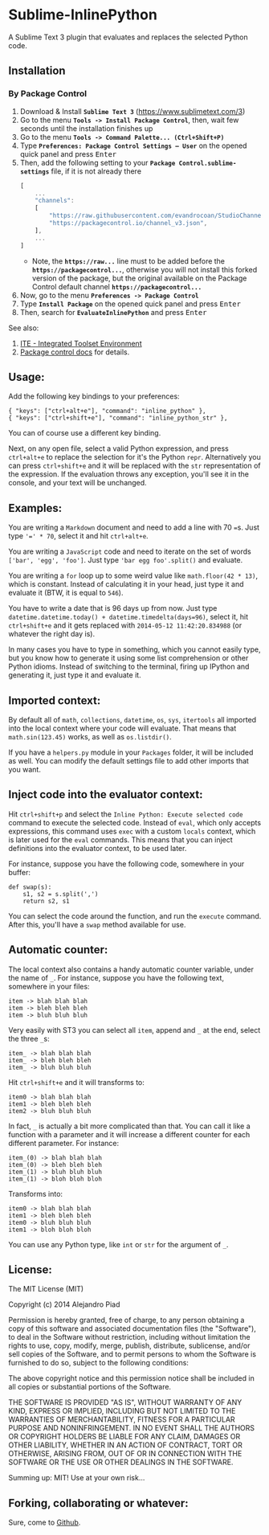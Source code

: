 Sublime-InlinePython
====================

A Sublime Text 3 plugin that evaluates and replaces the selected Python code.


## Installation

### By Package Control

1. Download & Install **`Sublime Text 3`** (https://www.sublimetext.com/3)
1. Go to the menu **`Tools -> Install Package Control`**, then,
   wait few seconds until the installation finishes up
1. Go to the menu **`Tools -> Command Palette...
   (Ctrl+Shift+P)`**
1. Type **`Preferences:
   Package Control Settings – User`** on the opened quick panel and press <kbd>Enter</kbd>
1. Then,
   add the following setting to your **`Package Control.sublime-settings`** file, if it is not already there
   ```js
   [
       ...
       "channels":
       [
           "https://raw.githubusercontent.com/evandrocoan/StudioChannel/master/channel.json",
           "https://packagecontrol.io/channel_v3.json",
       ],
       ...
   ]
   ```
   * Note,
     the **`https://raw...`** line must to be added before the **`https://packagecontrol...`**,
     otherwise you will not install this forked version of the package,
     but the original available on the Package Control default channel **`https://packagecontrol...`**
1. Now,
   go to the menu **`Preferences -> Package Control`**
1. Type **`Install Package`** on the opened quick panel and press <kbd>Enter</kbd>
1. Then,
search for **`EvaluateInlinePython`** and press <kbd>Enter</kbd>

See also:
1. [ITE - Integrated Toolset Environment](https://github.com/evandrocoan/ITE)
1. [Package control docs](https://packagecontrol.io/docs/usage) for details.


Usage:
------

Add the following key bindings to your preferences:

    { "keys": ["ctrl+alt+e"], "command": "inline_python" },
    { "keys": ["ctrl+shift+e"], "command": "inline_python_str" },

You can of course use a different key binding.

Next, on any open file, select a valid Python expression, and press
`ctrl+alt+e` to replace the selection for it's the Python `repr`.
Alternatively you can press `ctrl+shift+e` and it will be replaced with
the `str` representation of the expression. If the
evaluation throws any exception, you'll see it in the console, and your text
will be unchanged.


Examples:
---------

You are writing a `Markdown` document and need to add a line with
70 `=`s. Just type `'=' * 70`, select it and hit `ctrl+alt+e`.

You are writing a `JavaScript` code and need to iterate on the
set of words `['bar', 'egg', 'foo']`. Just type `'bar egg foo'.split()`
and evaluate.

You are writing a `for` loop up to some weird value like `math.floor(42 * 13)`,
which is constant. Instead of calculating it in your head, just
type it and evaluate it (BTW, it is equal to `546`).

You have to write a date that is 96 days up from now. Just type
`datetime.datetime.today() + datetime.timedelta(days=96)`, select it,
hit `ctrl+shift+e` and it gets replaced with `2014-05-12 11:42:20.834988`
(or whatever the right day is).

In many cases you have to type in something, which you cannot easily type,
but you know how to generate it using some list comprehension or other
Python idioms. Instead of switching to the terminal, firing up IPython and
generating it, just type it and evaluate it.


Imported context:
-----------------

By default all of `math`, `collections`, `datetime`, `os`, `sys`, `itertools`
all imported into the local context where your code will evaluate.
That means that `math.sin(123.45)` works, as well as `os.listdir()`.

If you have a `helpers.py` module in your `Packages` folder, it will
be included as well. You can modify the default settings file to add
other imports that you want.


Inject code into the evaluator context:
---------------------------------------

Hit `ctrl+shift+p` and select the `Inline Python: Execute selected code` command
to execute the selected code. Instead of `eval`, which only accepts expressions,
this command uses `exec` with a custom `locals` context, which is later used
for the `eval` commands. This means that you can inject definitions into
the evaluator context, to be used later.

For instance, suppose you have the following code, somewhere in your buffer:

    def swap(s):
        s1, s2 = s.split(',')
        return s2, s1

You can select the code around the function, and run the `execute` command.
After this, you'll have a `swap` method available for use.


Automatic counter:
------------------

The local context also contains a handy automatic counter variable,
under the name of `_`. For instance, suppose you have the following
text, somewhere in your files:

    item -> blah blah blah
    item -> bleh bleh bleh
    item -> bluh bluh bluh

Very easily with ST3 you can select all `item`, append and `_` at the
end, select the three `_`s:

    item_ -> blah blah blah
    item_ -> bleh bleh bleh
    item_ -> bluh bluh bluh

Hit `ctrl+shift+e` and it will transforms to:

    item0 -> blah blah blah
    item1 -> bleh bleh bleh
    item2 -> bluh bluh bluh

In fact, `_` is actually a bit more complicated than that. You
can call it like a function with a parameter and it will increase
a different counter for each different parameter.
For instance:

    item_(0) -> blah blah blah
    item_(0) -> bleh bleh bleh
    item_(1) -> bluh bluh bluh
    item_(1) -> bloh bloh bloh

Transforms into:

    item0 -> blah blah blah
    item1 -> bleh bleh bleh
    item0 -> bluh bluh bluh
    item1 -> bloh bloh bloh

You can use any Python type, like `int` or `str` for the argument
of `_`.


License:
--------

The MIT License (MIT)

Copyright (c) 2014 Alejandro Piad

Permission is hereby granted, free of charge, to any person obtaining a copy of
this software and associated documentation files (the "Software"), to deal in
the Software without restriction, including without limitation the rights to
use, copy, modify, merge, publish, distribute, sublicense, and/or sell copies of
the Software, and to permit persons to whom the Software is furnished to do so,
subject to the following conditions:

The above copyright notice and this permission notice shall be included in all
copies or substantial portions of the Software.

THE SOFTWARE IS PROVIDED "AS IS", WITHOUT WARRANTY OF ANY KIND, EXPRESS OR
IMPLIED, INCLUDING BUT NOT LIMITED TO THE WARRANTIES OF MERCHANTABILITY, FITNESS
FOR A PARTICULAR PURPOSE AND NONINFRINGEMENT. IN NO EVENT SHALL THE AUTHORS OR
COPYRIGHT HOLDERS BE LIABLE FOR ANY CLAIM, DAMAGES OR OTHER LIABILITY, WHETHER
IN AN ACTION OF CONTRACT, TORT OR OTHERWISE, ARISING FROM, OUT OF OR IN
CONNECTION WITH THE SOFTWARE OR THE USE OR OTHER DEALINGS IN THE SOFTWARE.


Summing up: MIT! Use at your own risk...


Forking, collaborating or whatever:
-----------------------------------

Sure, come to [Github](https://github.com/apiad/Sublime-InlinePython).
